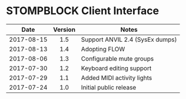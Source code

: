 # STOMPBLOCK Client Interface

| Date       | Version | Notes                           |
|------------|:-------:|---------------------------------|
| 2017-08-15 | 1.5     | Support ANVIL 2.4 (SysEx dumps) |
| 2017-08-13 | 1.4     | Adopting FLOW                   |
| 2017-08-06 | 1.3     | Configurable mute groups        |
| 2017-07-30 | 1.2     | Keyboard editing support        |
| 2017-07-29 | 1.1     | Added MIDI activity lights      |
| 2017-07-24 | 1.0     | Initial public release          |
